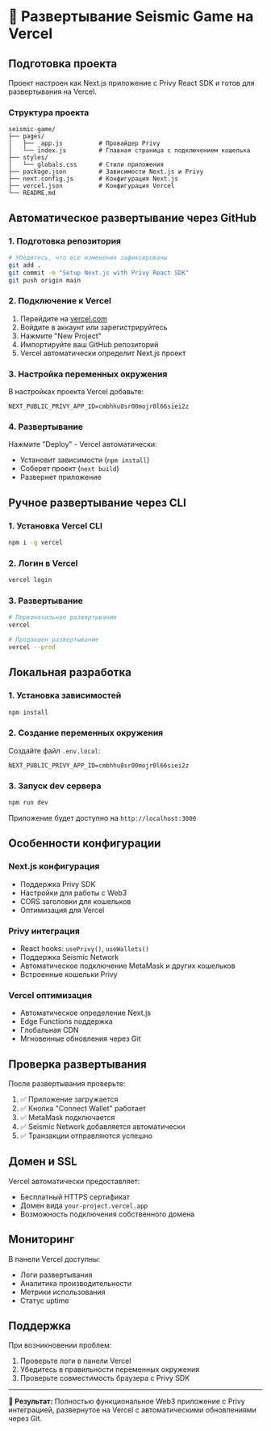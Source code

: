 # 🚀 Развертывание Seismic Game на Vercel

## Подготовка проекта

Проект настроен как Next.js приложение с Privy React SDK и готов для развертывания на Vercel.

### Структура проекта
```
seismic-game/
├── pages/
│   ├── _app.js          # Провайдер Privy
│   └── index.js         # Главная страница с подключением кошелька
├── styles/
│   └── globals.css      # Стили приложения
├── package.json         # Зависимости Next.js и Privy
├── next.config.js       # Конфигурация Next.js
├── vercel.json          # Конфигурация Vercel
└── README.md
```

## Автоматическое развертывание через GitHub

### 1. Подготовка репозитория
```bash
# Убедитесь, что все изменения зафиксированы
git add .
git commit -m "Setup Next.js with Privy React SDK"
git push origin main
```

### 2. Подключение к Vercel
1. Перейдите на [vercel.com](https://vercel.com)
2. Войдите в аккаунт или зарегистрируйтесь
3. Нажмите "New Project"
4. Импортируйте ваш GitHub репозиторий
5. Vercel автоматически определит Next.js проект

### 3. Настройка переменных окружения
В настройках проекта Vercel добавьте:
```
NEXT_PUBLIC_PRIVY_APP_ID=cmbhhu8sr00mojr0l66siei2z
```

### 4. Развертывание
Нажмите "Deploy" - Vercel автоматически:
- Установит зависимости (`npm install`)
- Соберет проект (`next build`)
- Развернет приложение

## Ручное развертывание через CLI

### 1. Установка Vercel CLI
```bash
npm i -g vercel
```

### 2. Логин в Vercel
```bash
vercel login
```

### 3. Развертывание
```bash
# Первоначальное развертывание
vercel

# Продакшен развертывание
vercel --prod
```

## Локальная разработка

### 1. Установка зависимостей
```bash
npm install
```

### 2. Создание переменных окружения
Создайте файл `.env.local`:
```
NEXT_PUBLIC_PRIVY_APP_ID=cmbhhu8sr00mojr0l66siei2z
```

### 3. Запуск dev сервера
```bash
npm run dev
```

Приложение будет доступно на `http://localhost:3000`

## Особенности конфигурации

### Next.js конфигурация
- Поддержка Privy SDK
- Настройки для работы с Web3
- CORS заголовки для кошельков
- Оптимизация для Vercel

### Privy интеграция
- React hooks: `usePrivy()`, `useWallets()`
- Поддержка Seismic Network
- Автоматическое подключение MetaMask и других кошельков
- Встроенные кошельки Privy

### Vercel оптимизация
- Автоматическое определение Next.js
- Edge Functions поддержка
- Глобальная CDN
- Мгновенные обновления через Git

## Проверка развертывания

После развертывания проверьте:
1. ✅ Приложение загружается
2. ✅ Кнопка "Connect Wallet" работает
3. ✅ MetaMask подключается
4. ✅ Seismic Network добавляется автоматически
5. ✅ Транзакции отправляются успешно

## Домен и SSL

Vercel автоматически предоставляет:
- Бесплатный HTTPS сертификат
- Домен вида `your-project.vercel.app`
- Возможность подключения собственного домена

## Мониторинг

В панели Vercel доступны:
- Логи развертывания
- Аналитика производительности
- Метрики использования
- Статус uptime

## Поддержка

При возникновении проблем:
1. Проверьте логи в панели Vercel
2. Убедитесь в правильности переменных окружения
3. Проверьте совместимость браузера с Privy SDK

---

**🎯 Результат:** Полностью функциональное Web3 приложение с Privy интеграцией, развернутое на Vercel с автоматическими обновлениями через Git. 